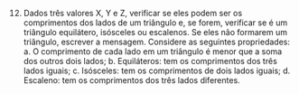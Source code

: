 12. Dados três valores X, Y e Z, verificar se eles podem ser os comprimentos dos lados de um triângulo e, se forem, verificar se é um triângulo equilátero, isósceles ou escalenos.
Se eles não formarem um triângulo, escrever a mensagem.
Considere as seguintes propriedades:
a. O comprimento de cada lado em um triângulo é menor que a soma dos outros dois lados;
b. Equiláteros: tem os comprimentos dos três lados iguais;
c. Isósceles: tem os comprimentos de dois lados iguais;
d. Escaleno: tem os comprimentos dos três lados diferentes. 
